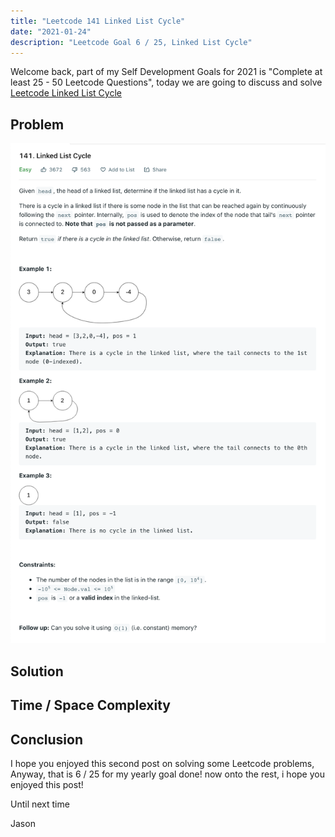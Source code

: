 ```yaml
---
title: "Leetcode 141 Linked List Cycle"
date: "2021-01-24"
description: "Leetcode Goal 6 / 25, Linked List Cycle"
---
```


Welcome back, part of my Self Development Goals for 2021 is "Complete at least 25 - 50 Leetcode Questions", today we are going to discuss and solve [Leetcode Linked List Cycle](https://leetcode.com/problems/linked-list-cycle/)

## Problem

![Linked List Cycle](./images/linked-list-cycle.png)

## Solution

## Time / Space Complexity

## Conclusion

I hope you enjoyed this second post on solving some Leetcode problems, Anyway, that is 6 / 25 for my yearly goal done! now onto the rest, i hope you enjoyed this post!

Until next time

Jason
